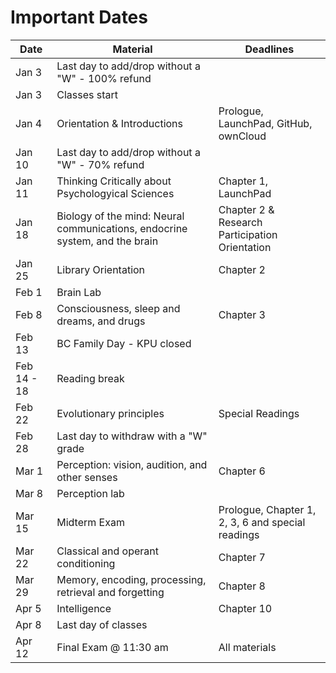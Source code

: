 # Important Dates

| Date | Material | Deadlines |
|------|----------|-----------|
| Jan 3 | Last day to add/drop without a "W" - 100% refund | |
| Jan 3 | Classes start | |
| Jan 4 | Orientation & Introductions | Prologue, LaunchPad, GitHub, ownCloud |
| Jan 10 | Last day to add/drop without a "W" - 70% refund | |
| Jan 11 | Thinking Critically about Psychologyical Sciences| Chapter 1, LaunchPad|
| Jan 18 | Biology of the mind: Neural communications, endocrine system, and the brain| Chapter 2 & Research Participation Orientation |
| Jan 25 | Library Orientation| Chapter 2 |
| Feb 1 | Brain Lab | |
| Feb 8 | Consciousness, sleep and dreams, and drugs | Chapter 3 |
| Feb 13 | BC Family Day - KPU closed  | |
| Feb 14 - 18 | Reading break | |
| Feb 22 | Evolutionary principles | Special Readings |
| Feb 28 | Last day to withdraw with a "W" grade | |
| Mar 1 | Perception: vision, audition, and other senses | Chapter 6 |
| Mar 8 | Perception lab | |
| Mar 15 | Midterm Exam | Prologue, Chapter 1, 2, 3, 6 and special readings  |
| Mar 22 | Classical and operant conditioning | Chapter 7 |
| Mar 29 | Memory, encoding, processing, retrieval and forgetting | Chapter 8 |
| Apr 5 | Intelligence | Chapter 10 |
| Apr 8 | Last day of classes | |
| Apr 12 | Final Exam @ 11:30 am | All materials |
